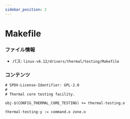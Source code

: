 ```yaml
---
sidebar_position: 2
---
```

# Makefile

### ファイル情報

- パス: `linux-v6.12/drivers/thermal/testing/Makefile`

### コンテンツ

```txt
# SPDX-License-Identifier: GPL-2.0
#
# Thermal core testing facility.

obj-$(CONFIG_THERMAL_CORE_TESTING) += thermal-testing.o

thermal-testing-y := command.o zone.o

```

